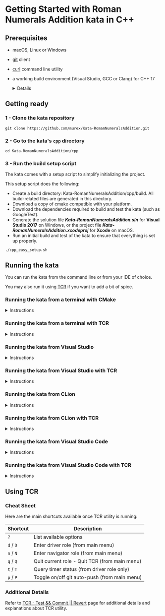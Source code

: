 # Getting Started with Roman Numerals Addition kata in C++

## Prerequisites

- macOS, Linux or Windows
- [git](https://git-scm.com/) client
- [curl](https://curl.se/download.html) command line utility
- a working build environment (Visual Studio, GCC or Clang) for C++ 17
  <details><summary>Details</summary>

  - **C++ Version**
  
    By default, the kata's CMake file is referencing C++ version 17. We also tested and
    compiled the code with versions 11 and 14.

    To use a version other than 17, simply modify the line below in the [CMake](CMakeLists.txt)
    configuration file to reference 11 or 14.

    ```text
    set(CMAKE_CXX_STANDARD 17)
    ```

  - **Compiler**
  
    When running on Windows, the code is compiled with [MSVC](https://docs.microsoft.com/en-us/cpp/build/reference/compiling-a-c-cpp-program?view=msvc-160).

    On other platforms, the script uses the default C++ compiler set on the machine.
    Both GCC and Clang are supported.
  
  </details>

## Getting ready

### 1 - Clone the kata repository
```shell
git clone https://github.com/murex/Kata-RomanNumeralsAddition.git
```
### 2 - Go to the kata's `cpp` directory
```shell
cd Kata-RomanNumeralsAddition/cpp
```

### 3 - Run the build setup script

The kata comes with a setup script to simplify initializing the project.

This setup script does the following:

- Create a build directory: Kata-RomanNumeralsAddition/cpp/build. All build-related files are generated in this directory.
- Download a copy of cmake compatible with your platform.
- Download the dependencies required to build and test the kata (such as GoogleTest).
- Generate the solution file ***Kata-RomanNumeralsAddition.sln*** for **Visual Studio 2017** on Windows,
 or the project file ***Kata-RomanNumeralsAddition.xcodeproj*** for **Xcode** on macOS.
- Run an initial build and test of the kata to ensure that everything is set up properly.

```shell
./cpp_easy_setup.sh
```

## Running the kata

You can run the kata from the command line or from your IDE of choice.

You may also run it using [TCR](../tcr/TCR.md) if you want to add a bit of spice.

### Running the kata from a terminal with CMake
<details><summary>Instructions</summary>

If you already have CMake 3.21.0 or higher installed on your machine,
you can run one of the below commands to build the project.

> ***Reminder***: the commands below should be run from [Kata-RomanNumeralsAddition/cpp]() directory

To build the project:
```shell
cmake --build . --config Debug
```

To run the tests:
```shell
ctest --output-on-failure -C Debug
```

</details>

### Running the kata from a terminal with TCR
<details><summary>Instructions</summary>

> ***Note to Windows users***
>
> Use a **git bash** terminal for running the command below.
> _Windows CMD and PowerShell are not supported_


> ***Reminder***: the command below should be run from [Kata-RomanNumeralsAddition/cpp]() directory

Type the following to start TCR:
```shell
./tcrw
```
Refer to `Using TCR` section at the end of this document for additional
details about TCR and available options.

</details>

### Running the kata from Visual Studio
<details><summary>Instructions</summary>

> ***Supported Versions***: Visual Studio 2017 or later

Open Visual Studio, choose `Open a project or solution`, navigate to
the location containing the cloned kata repository, and open the solution file:

`Kata-RomanNumeralsAddition` / `cpp` / `build` / `Kata-RomanNumeralsAddition.sln`

After loading the solution:

1. Make sure the 'Kata-RomanNumeralsAddition-test' project is set as the Start-up Project.
2. Run the project (press `F5` or click on `Local Window Debugger` in the toolbar).
3. You can also use the `Test Explorer` window to run and browse all the executed tests.

</details>

### Running the kata from Visual Studio with TCR
<details><summary>Instructions</summary>

TCR is provided as a command line utility running in a terminal.
You can run it from Visual Studio directly, through leveraging on its built-in terminal.

> ***Notes***
> - Supported Versions: Visual Studio 2019 or later
> - Visual Studio 2017 and earlier versions are not supported as they do not have a built-in terminal.

#### 1. Open the kata

Open Visual Studio, choose `Open a project or solution`, navigate to
the location containing the cloned kata repository, and open the solution file:

`Kata-RomanNumeralsAddition` / `cpp` / `build` / `Kata-RomanNumeralsAddition.sln`

#### 2. Configure the built-in terminal to run git bash

> ***Windows Only***
>
> Skip this step if you're on macOS or Linux

Visual Studio for Windows is usually set up to run PowerShell by default in its built-in terminal.
TCR does not run in PowerShell.

`Tools` > `Options` > `Environment` > `Terminal` > `Add`

| Parameter | Set value to |
| --- | --- |
| `Name:` | Git Bash
|`Shell location:` | C:\Program Files\Git\bin\bash.exe
|`Arguments:` |

The above `Shell location` value is for a default git installation location.
You may need to adjust it in case you have installed git at a different location.

Don't forget to click the `Apply` button when done.

#### 3. Open a built-in terminal

`View` > `Terminal`

If Git Bash is not set as the default environment for Visual Studio built-in terminal,
click in the terminal title bar on the dropdown arrow button to the right of title,
and select `Git Bash` from the dropdown list.

#### 4. Launch TCR

> ***Reminder***: the command below should be run from [Kata-RomanNumeralsAddition/cpp]() directory

From the built-in terminal:

```shell
./tcrw
```
Refer to `Using TCR` section at the end of this document for additional
details about TCR and available options.

</details>

### Running the kata from CLion
<details><summary>Instructions</summary>

Open CLion and select:

`File` > `Open` > `Kata-RomanNumeralsAddition` > `cpp`

CLion should automatically build the CMake file.

Run the test file [RomanNumeralsTest.cpp](./test/RomanNumeralsTest.cpp)

The "**Run**" tool window should display all the executed tests.

</details>

### Running the kata from CLion with TCR
<details><summary>Instructions</summary>

TCR is provided as a command line utility running in a terminal.
You can run it from CLion directly, through leveraging on its built-in terminal.

#### 1. Open the kata

Open CLion and select:

`File` > `Open` > `Kata-RomanNumeralsAddition` > `cpp`

#### 2. Turn off auto-save

TCR is constantly watching the filesystem for changes.
For this reason you need to turn off CLion's auto-save in order for it to behave as expected.

`File` > `Settings` > `Appearance & Behavior` > `System Settings`

Under `Autosave` section, uncheck the 2 following options:

- Save files if the IDE is idle for ___ seconds
- Save files when switching to a different application or a built-in terminal

#### 3. Configure the built-in terminal to run git bash

> ***Windows Only***
>
> Skip this step if you're on macOS or Linux

CLion for Windows is usually set up to run PowerShell by default in its built-in terminal.
TCR does not run in PowerShell.

`File` > `Settings` > `Tools` > `Terminal`

Under `Application Settings` section, set the `Shell path` to `C:\Program Files\Git\bin\bash.exe`

The above path is for a default git installation location. You may need to adjust it in case you have installed git at a
different location.

#### 4. Open a built-in terminal

`View` > `Tool Windows` > `Terminal`

#### 5. Launch TCR

> ***Reminder***: the command below should be run from [Kata-RomanNumeralsAddition/cpp]() directory

From the built-in terminal:

```shell
./tcrw
```
Refer to `Using TCR` section at the end of this document for additional
details about TCR and available options.

</details>

### Running the kata from Visual Studio Code
<details><summary>Instructions</summary>

Open Visual Studio Code, choose `Open Folder`, navigate to `Kata-RomanNumeralsAddition` / `cpp`
then click `Select Folder`.

Once the project is opened in Visual Studio Code, click on `Build`
in the bottom toolbar to build the project.

In order to run the tests, select `View` > `Testing`, then click on the `Play` button.

</details>

### Running the kata from Visual Studio Code with TCR
<details><summary>Instructions</summary>

TCR is provided as a command line utility running in a terminal.
You can run it from Visual Studio Code directly, through leveraging on its built-in terminal.

#### 1. Open the kata

Open Visual Studio Code, choose `Open Folder`, navigate to `Kata-RomanNumeralsAddition` / `cpp`
then click `Select Folder`.

#### 2. Turn off auto-save

TCR is constantly watching the filesystem for changes.
For this reason you need to make sure that Visual Studio Code's auto-save is turned off
in order for TCR to behave as expected.

`File` > `Preferences` > `Settings`

In `Text Editor` > `Files` section, make sure that `Auto Save` setting is set to `off`

#### 3. Configure the built-in terminal to run git bash

> ***Windows Only***
>
> Skip this step if you're on macOS or Linux

Visual Studio Code for Windows is usually set up to run PowerShell by default in its built-in terminal.
TCR does not run in PowerShell.

`File` > `Preferences` > `Settings`

In `Features` > `Terminal` section, set `External: Windows Exec`
to `C:\Program Files\Git\bin\bash.exe`

The above path is for a default git installation location. You may need to adjust it in case you have installed git at a
different location.

#### 4. Open a built-in terminal

`Terminal` > `New Terminal`

#### 5. Launch TCR

> ***Reminder***: the command below should be run from [Kata-RomanNumeralsAddition/java]() directory

From the built-in terminal:

```shell
./tcrw
```
Refer to `Using TCR` section at the end of this document for additional
details about TCR and available options.

</details>

## Using TCR

### Cheat Sheet

Here are the main shortcuts available once TCR utility is running:

| Shortcut | Description |
| --- | --- |
| `?` | List available options
| `d` / `D` | Enter driver role (from main menu) |
| `n` / `N` | Enter navigator role (from main menu) |
| `q` / `Q` | Quit current role - Quit TCR (from main menu) |
| `t` / `T` | Query timer status (from driver role only) |
| `p` / `P` | Toggle on/off git auto-push (from main menu) |

### Additional Details

Refer to [TCR - Test && Commit || Revert](../tcr/TCR.md) page
for additional details and explanations about TCR utility.

